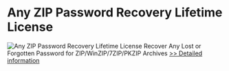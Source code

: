 # Any ZIP Password Recovery Lifetime License
![Any ZIP Password Recovery Lifetime License](https://mycommerce.akamaized.net/api/pimages/P300996007/BIG/300996007.PNG)
Recover Any Lost or Forgotten Password for ZIP/WinZIP/7ZIP/PKZIP Archives
[>> Detailed information](https://secure.shareit.com/shareit/product.html?productid=300996007&affiliateid=200057808)